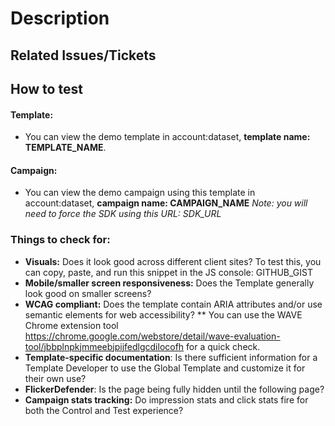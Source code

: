 # Description

<!-- A brief description of changes in this PR -->

## Related Issues/Tickets

<!--
    Link to any and all tickets from GUS, Org62,
    Zendesk, etc. which are addressed in this PR
-->

## How to test

#### Template:
- You can view the demo template in account:dataset, **template name: TEMPLATE_NAME**.

#### Campaign:
- You can view the demo campaign using this template in account:dataset, **campaign name: CAMPAIGN_NAME**
_Note: you will need to force the SDK using this URL: SDK_URL_

<!-- Steps for how to test your changes -->

### Things to check for:
* **Visuals:** Does it look good across different client sites? To test this, you can copy, paste, and run this snippet in the JS console: GITHUB_GIST
* **Mobile/smaller screen responsiveness:** Does the Template generally look good on smaller screens?
* **WCAG compliant:** Does the template contain ARIA attributes and/or use semantic elements for web accessibility?
** You can use the WAVE Chrome extension tool https://chrome.google.com/webstore/detail/wave-evaluation-tool/jbbplnpkjmmeebjpijfedlgcdilocofh for a quick check.
* **Template-specific documentation**: Is there sufficient information for a Template Developer to use the Global Template and customize it for their own use?
* **FlickerDefender**: Is the page being fully hidden until the following page?
* **Campaign stats tracking:** Do impression stats and click stats fire for both the Control and Test experience?
